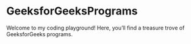 # GeeksforGeeksPrograms
Welcome to my coding playground! Here, you’ll find a treasure trove of GeeksforGeeks programs. 
